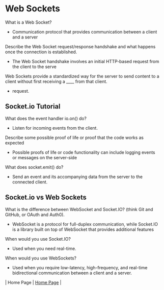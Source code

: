 # Web Sockets

What is a Web Socket?

- Communication protocol that provides communication between a client and a server

Describe the Web Socket request/response handshake and what happens once the connection is established.

- The Web Socket handshake involves an initial HTTP-based request from the client to the serve

Web Sockets provide a standardized way for the server to send content to a client without first receiving a ____ from that client.

- request.

## Socket.io Tutorial

What does the event handler io.on() do?

- Listen for incoming events from the client.

Describe some possible proof of life or proof that the code works as expected

- Possible proofs of life or code functionality can include logging events or messages on the server-side

What does socket.emit() do?

- Send an event and its accompanying data from the server to the connected client.

## Socket.io vs Web Sockets

What is the difference between WebSocket and Socket.IO? (think Git and GitHub, or OAuth and Auth0).

- WebSocket is a protocol for full-duplex communication, while Socket.IO is a library built on top of WebSocket that provides additional features

When would you use Socket.IO?

- Used when you need real-time.

When would you use WebSockets?

- Used when you require low-latency, high-frequency, and real-time bidirectional communication between a client and a server.

| Home Page               | [Home Page](./README.md)                                |
